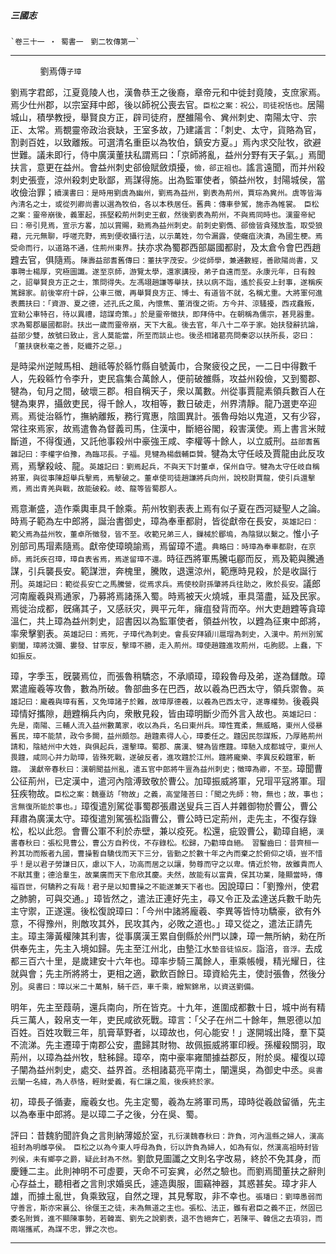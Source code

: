 

##### 三國志
	`卷三十一 ‧ 蜀書一　劉二牧傳第一`

* * *

`　　　　`劉焉傳`子璋 `

劉焉字君郎，江夏竟陵人也，漢魯恭王之後裔，章帝元和中徙封竟陵，支庶家焉。焉少仕州郡，以宗室拜中郎，後以師祝公喪去官。`臣松之案：祝公，司徒祝恬也。`居陽城山，積學教授，舉賢良方正，辟司徒府，歷雒陽令、兾州刺史、南陽太守、宗正、太常。焉覩靈帝政治衰缺，王室多故，乃建議言：「刺史、太守，貨賂為官，割剥百姓，以致離叛。可選清名重臣以為牧伯，鎮安方夏。」焉內求交阯牧，欲避世難。議未即行，侍中廣漢董扶私謂焉曰：「京師將亂，益州分野有天子氣。」焉聞扶言，意更在益州。會益州刺史郤儉賦斂煩擾，`儉，郤正祖也。`謠言遠聞，而并州殺刺史張壹，涼州殺刺史耿鄙，焉謀得施。出為監軍使者，領益州牧，封陽城侯，當收儉治罪；`續漢書曰：是時用劉虞為幽州，劉焉為益州，劉表為荊州，賈琮為兾州。虞等皆海內清名之士，或從列卿尚書以選為牧伯，各以本秩居任。舊典：傳車參駕，施赤為帷裳。　臣松之案：靈帝崩後，義軍起，孫堅殺荊州刺史王叡，然後劉表為荊州，不與焉同時也。漢靈帝紀曰：帝引見焉，宣示方畧，加以賞賜，勑焉為益州刺史。前刺史劉儁、郤儉皆貪殘放濫，取受狼藉，元元無聊，呼嗟充野，焉到便收攝行法，以示萬姓，勿令漏露，使癰疽決潰，為國生梗。焉受命而行，以道路不通，住荊州東界。`扶亦求為蜀郡西部屬國都尉，及太倉令會巴西趙韙去官，俱隨焉。`陳壽益部耆舊傳曰：董扶字茂安。少從師學，兼通數經，善歐陽尚書，又事聘士楊厚，究極圖讖。遂至京師，游覽太學，還家講授，弟子自遠而至。永康元年，日有蝕之，詔舉賢良方正之士，策問得失。左馮翊趙謙等舉扶，扶以病不詣，遙於長安上封事，遂稱疾篤歸家。前後宰府十辟，公車三徵，再舉賢良方正、博士、有道皆不就，名稱尤重。大將軍何進表薦扶曰：「資游、夏之德，述孔氏之風，內懷焦、董消復之術。方今并、涼騷擾，西戎蠢叛，宜勑公車特召，待以異禮，諮謀奇策。」於是靈帝徵扶，即拜侍中。在朝稱為儒宗，甚見器重。求為蜀郡屬國都尉。扶出一歲而靈帝崩，天下大亂。後去官，年八十二卒于家。始扶發辭抗論，益部少雙，故號曰致止，言人莫能當，所至而談止也。後丞相諸葛亮問秦宓以扶所長，宓曰：「董扶襃秋毫之善，貶纖芥之惡。」`

是時梁州逆賊馬相、趙祗等於緜竹縣自號黃巾，合聚疲役之民，一二日中得數千人，先殺緜竹令李升，吏民翕集合萬餘人，便前破雒縣，攻益州殺儉，又到蜀郡、犍為，旬月之間，破壞三郡。相自稱天子，衆以萬數。州從事賈龍素領兵數百人在犍為東界，攝斂吏民，得千餘人，攻相等，數日破走，州界清靜。龍乃選吏卒迎焉。焉徙治緜竹，撫納離叛，務行寬惠，陰圖異計。張魯母始以鬼道，又有少容，常往來焉家，故焉遣魯為督義司馬，住漢中，斷絕谷閣，殺害漢使。焉上書言米賊斷道，不得復通，又託他事殺州中豪強王咸、李權等十餘人，以立威刑。`益部耆舊雜記曰：李權字伯豫，為臨邛長。子福。見犍為楊戲輔臣贊。`犍為太守任岐及賈龍由此反攻焉，焉擊殺岐、龍。`英雄記曰：劉焉起兵，不與天下討董卓，保州自守。犍為太守任岐自稱將軍，與從事陳超舉兵擊焉，焉擊破之。董卓使司徒趙謙將兵向州，說校尉賈龍，使引兵還擊焉，焉出青羌與戰，故能破殺。岐、龍等皆蜀郡人。`

焉意漸盛，造作乘輿車具千餘乘。荊州牧劉表表上焉有似子夏在西河疑聖人之論。時焉子範為左中郎將，誕治書御史，璋為奉車都尉，皆從獻帝在長安，`英雄記曰：範父焉為益州牧，董卓所徵發，皆不至。收範兄弟三人，鏁械於郿塢，為陰獄以繫之。`惟小子別部司馬瑁素隨焉。獻帝使璋曉諭焉，焉留璋不遣。`典略曰：時璋為奉車都尉，在京師。焉託疾召璋，璋自表省焉，焉遂留璋不還。`時征西將軍馬騰屯郿而反，焉及範與騰通謀，引兵襲長安。範謀泄，奔槐里，騰敗，退還涼州，範應時見殺，於是收誕行刑。`英雄記曰：範從長安亡之馬騰營，從焉求兵。焉使校尉孫肇將兵往助之，敗於長安。`議郎河南龐羲與焉通家，乃募將焉諸孫入蜀。時焉被天火燒城，車具蕩盡，延及民家。焉徙治成都，旣痛其子，又感祅灾，興平元年，癕疽發背而卒。州大吏趙韙等貪璋溫仁，共上璋為益州刺史，詔書因以為監軍使者，領益州牧，以韙為征東中郎將，率衆擊劉表。`英雄記曰：焉死，子璋代為刺史。會長安拜潁川扈瑁為刺史，入漢中。荊州別駕劉闔，璋將沈彌、婁發、甘寧反，擊璋不勝，走入荊州。璋使趙韙進攻荊州，屯朐䏰。上蠢，下如振反。`

璋，字季玉，旣襲焉位，而張魯稍驕恣，不承順璋，璋殺魯母及弟，遂為讎敵。璋累遣龐羲等攻魯，數為所破。魯部曲多在巴西，故以羲為巴西太守，領兵禦魯。`英雄記曰：龐羲與璋有舊，又免璋諸子於難，故璋厚德羲，以羲為巴西太守，遂專權勢。`後羲與璋情好攜隙，趙韙稱兵內向，衆散見殺，皆由璋明斷少而外言入故也。`英雄記曰：先是，南陽、三輔人流入益州數萬家，收以為兵，名曰東州兵。璋性寬柔，無威略，東州人侵暴舊民，璋不能禁，政令多闕，益州頗怨。趙韙素得人心，璋委任之。韙因民怨謀叛，乃厚賂荊州請和，陰結州中大姓，與俱起兵，還擊璋。蜀郡、廣漢、犍為皆應韙。璋馳入成都城守，東州人畏韙，咸同心并力助璋，皆殊死戰，遂破反者，進攻韙於江州。韙將龐樂、李異反殺韙軍，斬韙。　漢獻帝春秋曰：漢朝聞益州亂，遣五官中郎將牛亶為益州刺史；徵璋為卿，不至。`璋聞曹公征荊州，已定漢中，遣河內陰溥致敬於曹公。加璋振威將軍，兄瑁平寇將軍。瑁狂疾物故。`臣松之案：魏臺訪「物故」之義，高堂隆荅曰：「聞之先師：物，無也；故，事也；言無復所能於事也。」`璋復遣別駕從事蜀郡張肅送叟兵三百人并雜御物於曹公，曹公拜肅為廣漢太守。璋復遣別駕張松詣曹公，曹公時已定荊州，走先主，不復存錄松，松以此怨。會曹公軍不利於赤壁，兼以疫死。松還，疵毀曹公，勸璋自絕，`漢書春秋曰：張松見曹公，曹公方自矜伐，不存錄松。松歸，乃勸璋自絕。　習鑿齒曰：昔齊桓一矜其功而叛者九國，曹操暫自驕伐而天下三分，皆勤之於數十年之內而棄之於俯仰之頃，豈不惜乎！是以君子勞謙日仄，慮以下人，功高而居之以讓，勢尊而守之以卑。情近於物，故雖貴而人不猒其重；德洽羣生，故業廣而天下愈欣其慶。夫然，故能有以富貴，保其功業，隆顯當時，傳福百世，何驕矜之有哉！君子是以知曹操之不能遂兼天下者也。`因說璋曰：「劉豫州，使君之肺腑，可與交通。」璋皆然之，遣法正連好先主，尋又令正及孟達送兵數千助先主守禦，正遂還。後松復說璋曰：「今州中諸將龐羲、李異等皆恃功驕豪，欲有外意，不得豫州，則敵攻其外，民攻其內，必敗之道也。」璋又從之，遣法正請先主。璋主簿黃權陳其利害，從事廣漢王累自倒縣於州門以諫，璋一無所納，勑在所供奉先主，先主入境如歸。先主至江州北，由墊江水`墊音徒協反。`詣涪，`音浮。`去成都三百六十里，是歲建安十六年也。璋率步騎三萬餘人，車乘帳幔，精光耀日，往就與會；先主所將將士，更相之適，歡飲百餘日。璋資給先主，使討張魯，然後分別。`吳書曰：璋以米二十萬斛，騎千匹，車千乘，繒絮錦帛，以資送劉備。`

明年，先主至葭萌，還兵南向，所在皆克。十九年，進圍成都數十日，城中尚有精兵三萬人，穀帛支一年，吏民咸欲死戰。璋言：「父子在州二十餘年，無恩德以加百姓。百姓攻戰三年，肌膏草野者，以璋故也，何心能安！」遂開城出降，羣下莫不流涕。先主遷璋于南郡公安，盡歸其財物、故佩振威將軍印綬。孫權殺關羽，取荊州，以璋為益州牧，駐秭歸。璋卒，南中豪率雍闓據益郡反，附於吳。權復以璋子闡為益州刺史，處交、益界首。丞相諸葛亮平南土，闡還吳，為御史中丞。`吳書云闡一名緯，為人恭恪，輕財愛義，有仁讓之風，後疾終於家。`

初，璋長子循妻，龐羲女也。先主定蜀，羲為左將軍司馬，璋時從羲啟留循，先主以為奉車中郎將。是以璋二子之後，分在吳、蜀。

評曰：昔魏豹聞許負之言則納薄姬於室，`孔衍漢魏春秋曰：許負，河內溫縣之婦人，漢高祖封為明雌亭侯。　臣松之以為今東人呼母為負，衍以許負為婦人，如為有似，然漢高祖時封皆列侯，未有鄉亭之爵，疑此封為不然。`劉歆見圖讖之文則名字改易，終於不免其身，而慶鍾二主。此則神明不可虛要，天命不可妄兾，必然之驗也。而劉焉聞董扶之辭則心存益土，聽相者之言則求婚吳氏，遽造輿服，圖竊神器，其惑甚矣。璋才非人雄，而據土亂世，負乘致寇，自然之理，其見奪取，非不幸也。`張璠曰：劉璋愚弱而守善言，斯亦宋襄公、徐偃王之徒，未為無道之主也。張松、法正，雖有君臣之義不正，然固已委名附質，進不顯陳事勢，若韓嵩、劉先之說劉表，退不告絕奔亡，若陳平、韓信之去項羽，而兩端攜貳，為謀不忠，罪之次也。`

* * *

